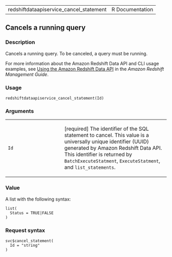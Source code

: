 <table style="width: 100%;">
<tbody>
<tr class="odd">
<td>redshiftdataapiservice_cancel_statement</td>
<td style="text-align: right;">R Documentation</td>
</tr>
</tbody>
</table>

## Cancels a running query

### Description

Cancels a running query. To be canceled, a query must be running.

For more information about the Amazon Redshift Data API and CLI usage
examples, see [Using the Amazon Redshift Data
API](https://docs.aws.amazon.com/redshift/latest/mgmt/data-api.html) in
the *Amazon Redshift Management Guide*.

### Usage

    redshiftdataapiservice_cancel_statement(Id)

### Arguments

<table>
<colgroup>
<col style="width: 35%" />
<col style="width: 65%" />
</colgroup>
<tbody>
<tr class="odd">
<td><code
id="redshiftdataapiservice_cancel_statement_:_Id">Id</code></td>
<td><p>[required] The identifier of the SQL statement to cancel. This
value is a universally unique identifier (UUID) generated by Amazon
Redshift Data API. This identifier is returned by
<code>BatchExecuteStatment</code>, <code>ExecuteStatment</code>, and
<code>list_statements</code>.</p></td>
</tr>
</tbody>
</table>

### Value

A list with the following syntax:

    list(
      Status = TRUE|FALSE
    )

### Request syntax

    svc$cancel_statement(
      Id = "string"
    )
